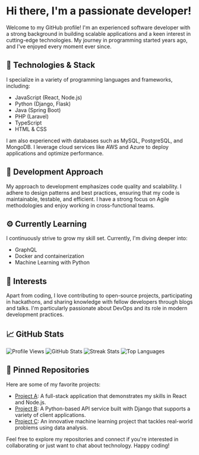 # Hi there, I'm a passionate developer!

Welcome to my GitHub profile! I'm an experienced software developer with a strong background in building scalable applications and a keen interest in cutting-edge technologies. My journey in programming started years ago, and I've enjoyed every moment ever since.

## 🔧 Technologies & Stack
I specialize in a variety of programming languages and frameworks, including:
- JavaScript (React, Node.js)
- Python (Django, Flask)
- Java (Spring Boot)
- PHP (Laravel)
- TypeScript
- HTML & CSS

I am also experienced with databases such as MySQL, PostgreSQL, and MongoDB. I leverage cloud services like AWS and Azure to deploy applications and optimize performance.

## 🌱 Development Approach
My approach to development emphasizes code quality and scalability. I adhere to design patterns and best practices, ensuring that my code is maintainable, testable, and efficient. I have a strong focus on Agile methodologies and enjoy working in cross-functional teams.

## ⚙️ Currently Learning
I continuously strive to grow my skill set. Currently, I'm diving deeper into:
- GraphQL
- Docker and containerization
- Machine Learning with Python 

## 🎯 Interests
Apart from coding, I love contributing to open-source projects, participating in hackathons, and sharing knowledge with fellow developers through blogs and talks. I'm particularly passionate about DevOps and its role in modern development practices.

## 📈 GitHub Stats
![Profile Views](https://komarev.com/ghpvc/?username=jeremyclapton833)
![GitHub Stats](https://github-readme-stats.vercel.app/api?username=jeremyclapton833&show_icons=true&hide_title=true&count_private=true&theme=transparent)
![Streak Stats](https://github-readme-streak-stats.herokuapp.com/?user=jeremyclapton833&theme=transparent)
![Top Languages](https://github-readme-stats.vercel.app/api/top-langs/?username=jeremyclapton833&layout=compact&theme=transparent)

## 🔗 Pinned Repositories
Here are some of my favorite projects:
- [Project A](https://github.com/jeremyclapton833/project-a): A full-stack application that demonstrates my skills in React and Node.js.
- [Project B](https://github.com/jeremyclapton833/project-b): A Python-based API service built with Django that supports a variety of client applications.
- [Project C](https://github.com/jeremyclapton833/project-c): An innovative machine learning project that tackles real-world problems using data analysis.

Feel free to explore my repositories and connect if you're interested in collaborating or just want to chat about technology. Happy coding!
